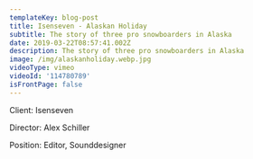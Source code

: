 ```yaml
---
templateKey: blog-post
title: Isenseven - Alaskan Holiday
subtitle: The story of three pro snowboarders in Alaska
date: 2019-03-22T08:57:41.002Z
description: The story of three pro snowboarders in Alaska
image: /img/alaskanholiday.webp.jpg
videoType: vimeo
videoId: '114780789'
isFrontPage: false
---
```

Client: Isenseven

Director: Alex Schiller

Position: Editor, Sounddesigner

